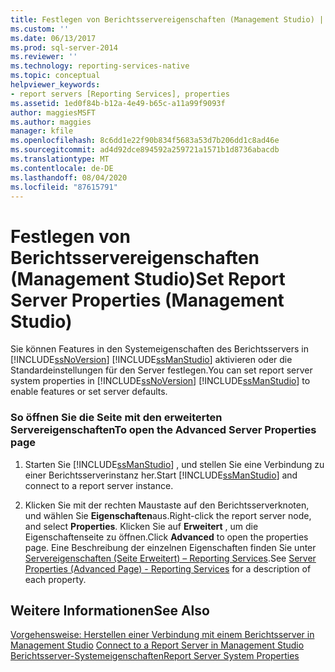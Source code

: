 ```yaml
---
title: Festlegen von Berichtsservereigenschaften (Management Studio) | Microsoft-Dokumentation
ms.custom: ''
ms.date: 06/13/2017
ms.prod: sql-server-2014
ms.reviewer: ''
ms.technology: reporting-services-native
ms.topic: conceptual
helpviewer_keywords:
- report servers [Reporting Services], properties
ms.assetid: 1ed0f84b-b12a-4e49-b65c-a11a99f9093f
author: maggiesMSFT
ms.author: maggies
manager: kfile
ms.openlocfilehash: 8c6dd1e22f90b834f5683a53d7b206dd1c8ad46e
ms.sourcegitcommit: ad4d92dce894592a259721a1571b1d8736abacdb
ms.translationtype: MT
ms.contentlocale: de-DE
ms.lasthandoff: 08/04/2020
ms.locfileid: "87615791"
---
```

# <a name="set-report-server-properties-management-studio"></a><span data-ttu-id="2ceb2-102">Festlegen von Berichtsservereigenschaften (Management Studio)</span><span class="sxs-lookup"><span data-stu-id="2ceb2-102">Set Report Server Properties (Management Studio)</span></span>
  <span data-ttu-id="2ceb2-103">Sie können Features in den Systemeigenschaften des Berichtsservers in [!INCLUDE[ssNoVersion](../../includes/ssnoversion-md.md)] [!INCLUDE[ssManStudio](../../includes/ssmanstudio-md.md)] aktivieren oder die Standardeinstellungen für den Server festlegen.</span><span class="sxs-lookup"><span data-stu-id="2ceb2-103">You can set report server system properties in [!INCLUDE[ssNoVersion](../../includes/ssnoversion-md.md)] [!INCLUDE[ssManStudio](../../includes/ssmanstudio-md.md)] to enable features or set server defaults.</span></span>  
  
### <a name="to-open-the-advanced-server-properties-page"></a><span data-ttu-id="2ceb2-104">So öffnen Sie die Seite mit den erweiterten Servereigenschaften</span><span class="sxs-lookup"><span data-stu-id="2ceb2-104">To open the Advanced Server Properties page</span></span>  
  
1.  <span data-ttu-id="2ceb2-105">Starten Sie [!INCLUDE[ssManStudio](../../includes/ssmanstudio-md.md)] , und stellen Sie eine Verbindung zu einer Berichtsserverinstanz her.</span><span class="sxs-lookup"><span data-stu-id="2ceb2-105">Start [!INCLUDE[ssManStudio](../../includes/ssmanstudio-md.md)] and connect to a report server instance.</span></span>  
  
2.  <span data-ttu-id="2ceb2-106">Klicken Sie mit der rechten Maustaste auf den Berichtsserverknoten, und wählen Sie **Eigenschaften**aus.</span><span class="sxs-lookup"><span data-stu-id="2ceb2-106">Right-click the report server node, and select **Properties**.</span></span> <span data-ttu-id="2ceb2-107">Klicken Sie auf **Erweitert** , um die Eigenschaftenseite zu öffnen.</span><span class="sxs-lookup"><span data-stu-id="2ceb2-107">Click **Advanced** to open the properties page.</span></span> <span data-ttu-id="2ceb2-108">Eine Beschreibung der einzelnen Eigenschaften finden Sie unter [Servereigenschaften (Seite Erweitert) – Reporting Services](server-properties-advanced-page-reporting-services.md).</span><span class="sxs-lookup"><span data-stu-id="2ceb2-108">See [Server Properties &#40;Advanced Page&#41; - Reporting Services](server-properties-advanced-page-reporting-services.md) for a description of each property.</span></span>  
  
## <a name="see-also"></a><span data-ttu-id="2ceb2-109">Weitere Informationen</span><span class="sxs-lookup"><span data-stu-id="2ceb2-109">See Also</span></span>  
 <span data-ttu-id="2ceb2-110">[Vorgehensweise: Herstellen einer Verbindung mit einem Berichtsserver in Management Studio](connect-to-a-report-server-in-management-studio.md) </span><span class="sxs-lookup"><span data-stu-id="2ceb2-110">[Connect to a Report Server in Management Studio](connect-to-a-report-server-in-management-studio.md) </span></span>  
 [<span data-ttu-id="2ceb2-111">Berichtsserver-Systemeigenschaften</span><span class="sxs-lookup"><span data-stu-id="2ceb2-111">Report Server System Properties</span></span>](../report-server-web-service/net-framework/reporting-services-properties-report-server-system-properties.md)  
  
  
